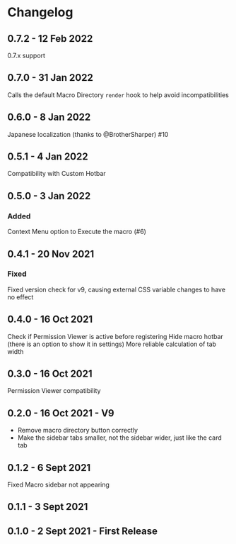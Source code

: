 # Changelog

## 0.7.2 - 12 Feb 2022

0.7.x support

## 0.7.0 - 31 Jan 2022

Calls the default Macro Directory `render` hook to help avoid incompatibilities

## 0.6.0 - 8 Jan 2022

Japanese localization (thanks to @BrotherSharper) #10

## 0.5.1 - 4 Jan 2022

Compatibility with Custom Hotbar

## 0.5.0 - 3 Jan 2022

### Added

Context Menu option to Execute the macro (#6)

## 0.4.1 - 20 Nov 2021

### Fixed

Fixed version check for v9, causing external CSS variable changes to have no effect

## 0.4.0 - 16 Oct 2021

Check if Permission Viewer is active before registering
Hide macro hotbar (there is an option to show it in settings)
More reliable calculation of tab width

## 0.3.0 - 16 Oct 2021

Permission Viewer compatibility

## 0.2.0 - 16 Oct 2021 - V9

- Remove macro directory button correctly
- Make the sidebar tabs smaller, not the sidebar wider, just like the card tab

## 0.1.2 - 6 Sept 2021

Fixed Macro sidebar not appearing

## 0.1.1 - 3 Sept 2021

## 0.1.0 - 2 Sept 2021 - First Release
